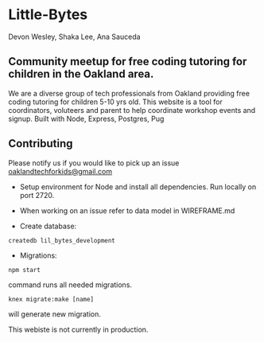 # Little-Bytes
Devon Wesley, Shaka Lee, Ana Sauceda

## Community meetup for free coding tutoring for children in the Oakland area.

We are a diverse group of tech professionals from Oakland providing free coding tutoring for children 5-10 yrs old. This website is a tool for coordinators, voluteers and parent to help coordinate workshop events and signup. Built with Node, Express, Postgres, Pug

## Contributing

Please notify us if you would like to pick up an issue oaklandtechforkids@gmail.com

- Setup environment for Node and install all dependencies. Run locally on port 2720.

- When working on an issue refer to data model in WIREFRAME.md

- Create database:

```
createdb lil_bytes_development
```

- Migrations:

```
npm start
``` 
command runs all needed migrations.

```
knex migrate:make [name]
``` 
will generate new migration.

This webiste is not currently in production. 
